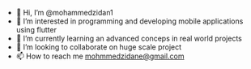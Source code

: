 - 👋 Hi, I’m @mohammedzidan1
- 👀 I’m interested in programming and developing mobile applications using flutter
- 🌱 I’m currently learning an advanced conceps in real world projects
- 💞️ I’m looking to collaborate on huge scale project
- 📫 How to reach me mohmmedzidane@gmail.com

<!---
mohammedzidan1/mohammedzidan1 is a ✨ special ✨ repository because its `README.md` (this file) appears on your GitHub profile.
You can click the Preview link to take a look at your changes.
--->
